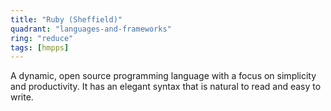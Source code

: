 ```yaml
---
title: "Ruby (Sheffield)"
quadrant: "languages-and-frameworks"
ring: "reduce"
tags: [hmpps]
---
```


A dynamic, open source programming language with a focus on simplicity and productivity. It has an elegant syntax that is natural to read and easy to write.
